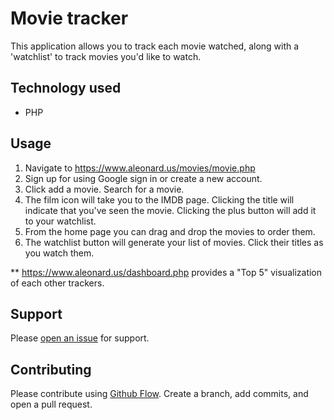 # Movie tracker

This application allows you to track each movie watched, along with a 'watchlist' to track movies you'd like to watch.

## Technology used

- PHP

## Usage

1. Navigate to https://www.aleonard.us/movies/movie.php
2. Sign up for using Google sign in or create a new account.
3. Click add a movie. Search for a movie.
4. The film icon will take you to the IMDB page. Clicking the title will indicate that you've seen the movie. Clicking the plus button will add it to your watchlist.
5. From the home page you can drag and drop the movies to order them.
6. The watchlist button will generate your list of movies. Click their titles as you watch them.

\*\* https://www.aleonard.us/dashboard.php provides a "Top 5" visualization of each other trackers.

## Support

Please [open an issue](https://github.com/ALeonard9/sandbox-src/issues/new) for support.

## Contributing

Please contribute using [Github Flow](https://guides.github.com/introduction/flow/). Create a branch, add commits, and open a pull request.
